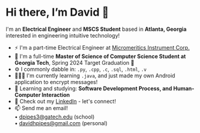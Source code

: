 <h1> Hi there, I’m David 👋 </h1>

I'm an **Electrical Engineer** and **MSCS Student** based in **Atlanta, Georgia** interested in engineering intuitive technology!
- ⚡️ I'm a part-time Electrical Engineer at [Micromeritics Instrument Corp.](https://www.micromeritics.com)
- 🐝 I'm a full-time **Master of Science of Computer Science Student at Georgia Tech**, Spring 2024 Target Graduation 🎯
- ⚙️ I commonly dabble in: `.py`, `.cpp`, `.c`, `.sql`, `.html`, `.v`
- 👨🏻‍💻 I'm currently learning `.java`, and just made my own Android application to encrypt messages!
- 🌱 Learning and studying: **Software Development Process, and Human-Computer Interaction**
- 👔 Check out my [LinkedIn](http://www.linkedin.com/in/dpipes3) - let's connect!
- 📫 Send me an email!<br />
• dpipes3@gatech.edu (school)<br />
• davidhpipes@gmail.com (personal)<br />
